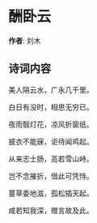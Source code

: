 # 酬卧云

**作者**: 刘木

## 诗词内容

美人隔云水，广永几千里。

白日有没时，相思无穷已。

夜雨翳灯花，凉风折窗纸。

披衣不能寐，讵待闻鸡起。

从来志士肠，高若雪山峙。

岂不念摧折，借此可凭恃。

蔓草委地滋，孤松插天起。

咸若知我深，赠言故及此。

